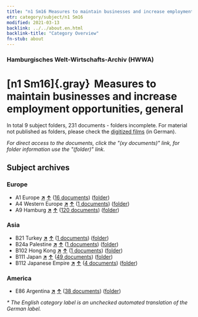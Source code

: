 ```yaml
---
title: "n1 Sm16 Measures to maintain businesses and increase employment opportunities, general"
etr: category/subject/n1 Sm16
modified: 2021-03-13
backlink: ../../about.en.html
backlink-title: "Category Overview"
fn-stub: about
---
```


### Hamburgisches Welt-Wirtschafts-Archiv (HWWA)
# [n1 Sm16]{.gray}&#8201; Measures to maintain businesses and increase employment opportunities, general&#160; 





In total 9 subject folders, 231 documents - folders incomplete.
For material not published as folders, please check the [digitized films](/film/h1_sh) (in German).

_For direct access to the documents, click the "(xy documents)" link, for folder information use the "(folder)" link._

## Subject archives



### Europe

- A1 Europe [**&nearr;**](../../../geo/i/140892/about.en.html "Europe (all folders)") [**&uarr;**](../../../geo/about.en.html#A1 "Country category system") (<a href="https://pm20.zbw.eu/dfgview/sh/140892,144949" title="about: Europe : Measures to maintain businesses and increase employment opportunities, general" target="_blank">16 documents</a>) ([folder](../../../../folder/sh/1408xx/140892/1449xx/144949/about.en.html))
- A4 Western Europe [**&nearr;**](../../../geo/i/140897/about.en.html "Western Europe (all folders)") [**&uarr;**](../../../geo/about.en.html#A4 "Country category system") (<a href="https://pm20.zbw.eu/dfgview/sh/140897,144949" title="about: Western Europe : Measures to maintain businesses and increase employment opportunities, general" target="_blank">1 documents</a>) ([folder](../../../../folder/sh/1408xx/140897/1449xx/144949/about.en.html))
- A9 Hamburg [**&nearr;**](../../../geo/i/140905/about.en.html "Hamburg (all folders)") [**&uarr;**](../../../geo/about.en.html#A9 "Country category system") (<a href="https://pm20.zbw.eu/dfgview/sh/140905,144949" title="about: Hamburg : Measures to maintain businesses and increase employment opportunities, general" target="_blank">120 documents</a>) ([folder](../../../../folder/sh/1409xx/140905/1449xx/144949/about.en.html))

### Asia

- B21 Turkey [**&nearr;**](../../../geo/i/141111/about.en.html "Turkey (all folders)") [**&uarr;**](../../../geo/about.en.html#B21 "Country category system") (<a href="https://pm20.zbw.eu/dfgview/sh/141111,144949" title="about: Turkey : Measures to maintain businesses and increase employment opportunities, general" target="_blank">1 documents</a>) ([folder](../../../../folder/sh/1411xx/141111/1449xx/144949/about.en.html))
- B24a Palestine [**&nearr;**](../../../geo/i/141115/about.en.html "Palestine (all folders)") [**&uarr;**](../../../geo/about.en.html#B24a "Country category system") (<a href="https://pm20.zbw.eu/dfgview/sh/141115,144949" title="about: Palestine : Measures to maintain businesses and increase employment opportunities, general" target="_blank">1 documents</a>) ([folder](../../../../folder/sh/1411xx/141115/1449xx/144949/about.en.html))
- B102 Hong Kong [**&nearr;**](../../../geo/i/141268/about.en.html "Hong Kong (all folders)") [**&uarr;**](../../../geo/about.en.html#B102 "Country category system") (<a href="https://pm20.zbw.eu/dfgview/sh/141268,144949" title="about: Hong Kong : Measures to maintain businesses and increase employment opportunities, general" target="_blank">1 documents</a>) ([folder](../../../../folder/sh/1412xx/141268/1449xx/144949/about.en.html))
- B111 Japan [**&nearr;**](../../../geo/i/141272/about.en.html "Japan (all folders)") [**&uarr;**](../../../geo/about.en.html#B111 "Country category system") (<a href="https://pm20.zbw.eu/dfgview/sh/141272,144949" title="about: Japan : Measures to maintain businesses and increase employment opportunities, general" target="_blank">49 documents</a>) ([folder](../../../../folder/sh/1412xx/141272/1449xx/144949/about.en.html))
- B112 Japanese Empire [**&nearr;**](../../../geo/i/141273/about.en.html "Japanese Empire (all folders)") [**&uarr;**](../../../geo/about.en.html#B112 "Country category system") (<a href="https://pm20.zbw.eu/dfgview/sh/141273,144949" title="about: Japanese Empire : Measures to maintain businesses and increase employment opportunities, general" target="_blank">4 documents</a>) ([folder](../../../../folder/sh/1412xx/141273/1449xx/144949/about.en.html))

### America

- E86 Argentina [**&nearr;**](../../../geo/i/141692/about.en.html "Argentina (all folders)") [**&uarr;**](../../../geo/about.en.html#E86 "Country category system") (<a href="https://pm20.zbw.eu/dfgview/sh/141692,144949" title="about: Argentina : Measures to maintain businesses and increase employment opportunities, general" target="_blank">38 documents</a>) ([folder](../../../../folder/sh/1416xx/141692/1449xx/144949/about.en.html))


_* The English category label is an unchecked automated translation of the German label._

